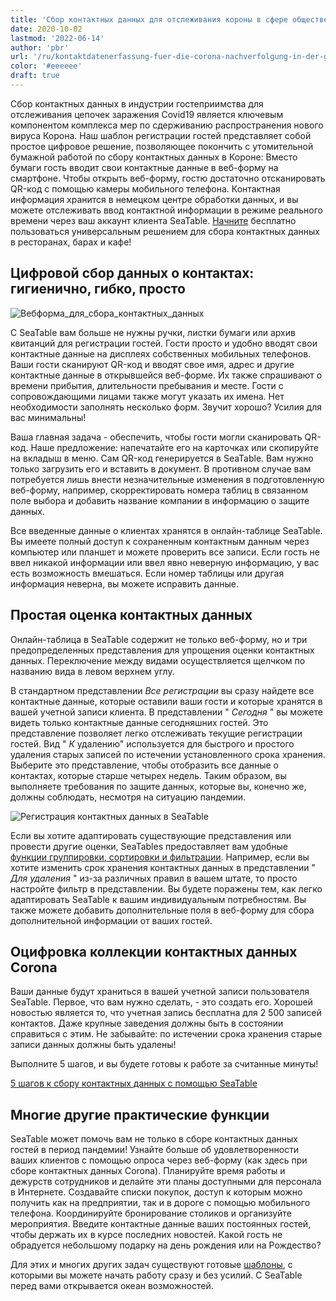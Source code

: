 ```yaml
---
title: 'Сбор контактных данных для отслеживания короны в сфере общественного питания'
date: 2020-10-02
lastmod: '2022-06-14'
author: 'pbr'
url: '/ru/kontaktdatenerfassung-fuer-die-corona-nachverfolgung-in-der-gastronomie'
color: '#eeeeee'
draft: true
---
```


Сбор контактных данных в индустрии гостеприимства для отслеживания цепочек заражения Covid19 является ключевым компонентом комплекса мер по сдерживанию распространения нового вируса Корона. Наш шаблон регистрации гостей представляет собой простое цифровое решение, позволяющее покончить с утомительной бумажной работой по сбору контактных данных в Короне: Вместо бумаги гость вводит свои контактные данные в веб-форму на смартфоне. Чтобы открыть веб-форму, гостю достаточно отсканировать QR-код с помощью камеры мобильного телефона. Контактная информация хранится в немецком центре обработки данных, и вы можете отслеживать ввод контактной информации в режиме реального времени через ваш аккаунт клиента SeaTable. [Начните](https://seatable.io/ru/registrierung/) бесплатно пользоваться универсальным решением для сбора контактных данных в ресторанах, барах и кафе!

## Цифровой сбор данных о контактах: гигиенично, гибко, просто

![Вебформа_для_сбора_контактных_данных](https://seatable.io/wp-content/uploads/2020/09/iphone_corona_app.png)

С SeaTable вам больше не нужны ручки, листки бумаги или архив квитанций для регистрации гостей. Гости просто и удобно вводят свои контактные данные на дисплеях собственных мобильных телефонов. Ваши гости сканируют QR-код и вводят свое имя, адрес и другие контактные данные в открывшейся веб-форме. Их также спрашивают о времени прибытия, длительности пребывания и месте. Гости с сопровождающими лицами также могут указать их имена. Нет необходимости заполнять несколько форм. Звучит хорошо? Усилия для вас минимальны!

Ваша главная задача - обеспечить, чтобы гости могли сканировать QR-код. Наше предложение: напечатайте его на карточках или скопируйте на вкладыш в меню. Сам QR-код генерируется в SeaTable. Вам нужно только загрузить его и вставить в документ. В противном случае вам потребуется лишь внести незначительные изменения в подготовленную веб-форму, например, скорректировать номера таблиц в связанном поле выбора и добавить название компании в информацию о защите данных.

Все введенные данные о клиентах хранятся в онлайн-таблице SeaTable. Вы имеете полный доступ к сохраненным контактным данным через компьютер или планшет и можете проверить все записи. Если гость не ввел никакой информации или ввел явно неверную информацию, у вас есть возможность вмешаться. Если номер таблицы или другая информация неверна, вы можете исправить данные.

## Простая оценка контактных данных

Онлайн-таблица в SeaTable содержит не только веб-форму, но и три предопределенных представления для упрощения оценки контактных данных. Переключение между видами осуществляется щелчком по названию вида в левом верхнем углу.

В стандартном представлении _Все регистрации_ вы сразу найдете все контактные данные, которые оставили ваши гости и которые хранятся в вашей учетной записи клиента. В представлении " _Сегодня_ " вы можете видеть только контактные данные сегодняшних гостей. Это представление позволяет легко отслеживать текущие регистрации гостей. Вид " _К_ удалению" используется для быстрого и простого удаления старых записей по истечении установленного срока хранения. Выберите это представление, чтобы отобразить все данные о контактах, которые старше четырех недель. Таким образом, вы выполняете требования по защите данных, которые вы, конечно же, должны соблюдать, несмотря на ситуацию пандемии.

![Регистрация контактных данных в SeaTable](https://seatable.de/wp-content/uploads/2020/09/SeaTable_for_contact_data_registration_corona_restaurant.png)

Если вы хотите адаптировать существующие представления или провести другие оценки, SeaTables предоставляет вам удобные [функции группировки, сортировки и фильтрации](https://seatable.io/ru/docs/handbuch/datenmanagement/gruppierung-sortierung-filter/). Например, если вы хотите изменить срок хранения контактных данных в представлении " _Для удаления_ " из-за различных правил в вашем штате, то просто настройте фильтр в представлении. Вы будете поражены тем, как легко адаптировать SeaTable к вашим индивидуальным потребностям. Вы также можете добавить дополнительные поля в веб-форму для сбора дополнительной информации от ваших гостей.

## Оцифровка коллекции контактных данных Corona

Ваши данные будут храниться в вашей учетной записи пользователя SeaTable. Первое, что вам нужно сделать, - это создать его. Хорошей новостью является то, что учетная запись бесплатна для 2 500 записей контактов. Даже крупные заведения должны быть в состоянии справиться с этим. Не забывайте: по истечении срока хранения старые записи данных должны быть удалены!

Выполните 5 шагов, и вы будете готовы к работе за считанные минуты!

[5 шагов к сбору контактных данных с помощью SeaTable](/ru/corona-gaesteregistrierung/#tab-id-1-active)

## Многие другие практические функции

SeaTable может помочь вам не только в сборе контактных данных гостей в период пандемии! Узнайте больше об удовлетворенности ваших клиентов с помощью опроса через веб-форму (как здесь при сборе контактных данных Corona). Планируйте время работы и дежурств сотрудников и делайте эти планы доступными для персонала в Интернете. Создавайте списки покупок, доступ к которым можно получить как на предприятии, так и в дороге с помощью мобильного телефона. Координируйте бронирование столиков и организуйте мероприятия. Введите контактные данные ваших постоянных гостей, чтобы держать их в курсе последних новостей. Какой гость не обрадуется небольшому подарку на день рождения или на Рождество?

Для этих и многих других задач существуют готовые [шаблоны](https://seatable.io/ru/docs/templates/), с которыми вы можете начать работу сразу и без усилий. С SeaTable перед вами открывается океан возможностей.
